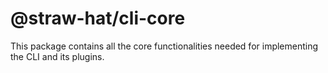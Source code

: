 # @straw-hat/cli-core

This package contains all the core functionalities needed for implementing
the CLI and its plugins.
